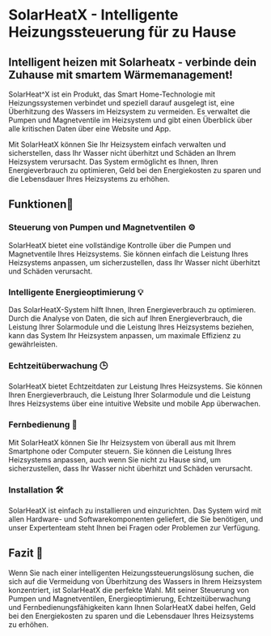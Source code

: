 # SolarHeatX - Intelligente Heizungssteuerung für zu Hause

## Intelligent heizen mit Solarheatx - verbinde dein Zuhause mit smartem Wärmemanagement!

SolarHeat^X ist ein Produkt, das Smart Home-Technologie mit Heizungssystemen verbindet und speziell darauf ausgelegt ist, eine Überhitzung des Wassers im Heizsystem zu vermeiden. Es verwaltet die Pumpen und Magnetventile im Heizsystem und gibt einen Überblick über alle kritischen Daten über eine Website und App.

Mit SolarHeatX können Sie Ihr Heizsystem einfach verwalten und sicherstellen, dass Ihr Wasser nicht überhitzt und Schäden an Ihrem Heizsystem verursacht. Das System ermöglicht es Ihnen, Ihren Energieverbrauch zu optimieren, Geld bei den Energiekosten zu sparen und die Lebensdauer Ihres Heizsystems zu erhöhen.

## Funktionen🔧

### Steuerung von Pumpen und Magnetventilen ⚙️

SolarHeatX bietet eine vollständige Kontrolle über die Pumpen und Magnetventile Ihres Heizsystems. Sie können einfach die Leistung Ihres Heizsystems anpassen, um sicherzustellen, dass Ihr Wasser nicht überhitzt und Schäden verursacht.

### Intelligente Energieoptimierung 💡

Das SolarHeatX-System hilft Ihnen, Ihren Energieverbrauch zu optimieren. Durch die Analyse von Daten, die sich auf Ihren Energieverbrauch, die Leistung Ihrer Solarmodule und die Leistung Ihres Heizsystems beziehen, kann das System Ihr Heizsystem anpassen, um maximale Effizienz zu gewährleisten.

### Echtzeitüberwachung 🕒

SolarHeatX bietet Echtzeitdaten zur Leistung Ihres Heizsystems. Sie können Ihren Energieverbrauch, die Leistung Ihrer Solarmodule und die Leistung Ihres Heizsystems über eine intuitive Website und mobile App überwachen.

### Fernbedienung 📱

Mit SolarHeatX können Sie Ihr Heizsystem von überall aus mit Ihrem Smartphone oder Computer steuern. Sie können die Leistung Ihres Heizsystems anpassen, auch wenn Sie nicht zu Hause sind, um sicherzustellen, dass Ihr Wasser nicht überhitzt und Schäden verursacht.

### Installation 🛠️

SolarHeatX ist einfach zu installieren und einzurichten. Das System wird mit allen Hardware- und Softwarekomponenten geliefert, die Sie benötigen, und unser Expertenteam steht Ihnen bei Fragen oder Problemen zur Verfügung.

## Fazit 📝

Wenn Sie nach einer intelligenten Heizungssteuerungslösung suchen, die sich auf die Vermeidung von Überhitzung des Wassers in Ihrem Heizsystem konzentriert, ist SolarHeatX die perfekte Wahl. Mit seiner Steuerung von Pumpen und Magnetventilen, Energieoptimierung, Echtzeitüberwachung und Fernbedienungsfähigkeiten kann Ihnen SolarHeatX dabei helfen, Geld bei den Energiekosten zu sparen und die Lebensdauer Ihres Heizsystems zu erhöhen.
